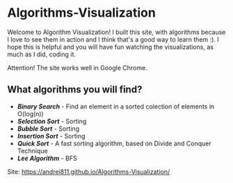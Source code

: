# Algorithms-Visualization

Welcome to Algorithm Visualization! I built this site, with algorithms because I love to see them in action and I think that's a good way to learn them :). I hope this is helpful and you will have fun watching the visualizations, as much as I did, coding it.

Attention! The site works well in Google Chrome.

## What algorithms you will find?
* **_Binary Search_** - Find an element in a sorted colection of elements in O(log(n))
* **_Selection Sort_** - Sorting 
* **_Bubble Sort_** - Sorting 
* **_Insertion Sort_** - Sorting
* **_Quick Sort_** - A fast sorting algorithm, based on Divide and Conquer Technique
* **_Lee Algorithm_** - BFS 


Site: https://andrei811.github.io/Algorithms-Visualization/
 
